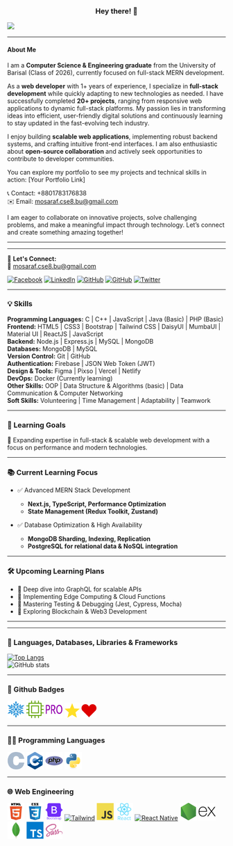 <p align="center">
  <h3 align="center">Hey there! 👋</h3>
  <img src="https://media.licdn.com/dms/image/v2/D4E16AQHfrnLBQ7O4Ow/profile-displaybackgroundimage-shrink_350_1400/B4EZjl7W4KGoAY-/0/1756204205428?e=1759968000&v=beta&t=ZhxaFUYVReQ11DHANt61RUz0CaXl7lSdnZDFEYiM4rQ" />
</p>




---

#### About Me
I am a **Computer Science & Engineering graduate** from the University of Barisal (Class of 2026), currently focused on full-stack MERN development.

As a **web developer** with 1+ years of experience, I specialize in **full-stack development** while quickly adapting to new technologies as needed. I have successfully completed **20+ projects**, ranging from responsive web applications to dynamic full-stack platforms. My passion lies in transforming ideas into efficient, user-friendly digital solutions and continuously learning to stay updated in the fast-evolving tech industry.

I enjoy building **scalable web applications**, implementing robust backend systems, and crafting intuitive front-end interfaces. I am also enthusiastic about **open-source collaboration** and actively seek opportunities to contribute to developer communities.

You can explore my portfolio to see my projects and technical skills in action: [Your Portfolio Link]

📞 Contact: +8801783176838  
✉️ Email: mosaraf.cse8.bu@gmail.com

I am eager to collaborate on innovative projects, solve challenging problems, and make a meaningful impact through technology. Let’s connect and create something amazing together!


---

---

📨 **Let's Connect:**  
📧 [mosaraf.cse8.bu@gmail.com](mailto:mosaraf.cse8.bu@gmail.com)

[![Facebook](https://img.shields.io/badge/Facebook-1877F2?style=flat-square&logo=facebook&logoColor=white)](https://www.facebook.com/mosaraf.hossion.94)
[![LinkedIn](https://img.shields.io/badge/LinkedIn-0077B5?style=flat-square&logo=linkedin&logoColor=white)](https://www.linkedin.com/in/mosaraf-hossen-a02553311/)
[![GitHub](https://img.shields.io/badge/GitHub-181717?style=flat-square&logo=github&logoColor=white)](https://github.com/mosaraf68500)
[![GitHub](https://img.shields.io/badge/GitHub-181717?style=flat-square&logo=github&logoColor=white)](https://mosaraf-hossen-portfolio.netlify.app/)
[![Twitter](https://img.shields.io/badge/Twitter-1DA1F2?style=flat-square&logo=twitter&logoColor=white)](https://x.com/mosaraf38)

---

### 💡 Skills

**Programming Languages:** C | C++ | JavaScript | Java (Basic) | PHP (Basic)  
**Frontend:** HTML5 | CSS3 | Bootstrap | Tailwind CSS | DaisyUI | MumbaUI | Material UI | ReactJS | JavaScript  
**Backend:** Node.js | Express.js | MySQL | MongoDB  
**Databases:** MongoDB | MySQL  
**Version Control:** Git | GitHub  
**Authentication:** Firebase | JSON Web Token (JWT)  
**Design & Tools:** Figma | Pixso | Vercel | Netlify  
**DevOps:** Docker (Currently learning)  
**Other Skills:** OOP | Data Structure & Algorithms (basic) | Data Communication & Computer Networking  
**Soft Skills:** Volunteering | Time Management | Adaptability | Teamwork


---

### 🚀 Learning Goals  
🎯 Expanding expertise in full-stack & scalable web development with a focus on performance and modern technologies.

---

### 📚 Current Learning Focus  
- ✅ Advanced MERN Stack Development  
  - **Next.js, TypeScript, Performance Optimization**  
  - **State Management (Redux Toolkit, Zustand)**  

- ✅ Database Optimization & High Availability  
  - **MongoDB Sharding, Indexing, Replication**  
  - **PostgreSQL for relational data & NoSQL integration**

---

### 🛠 Upcoming Learning Plans  
- 🔹 Deep dive into GraphQL for scalable APIs  
- 🔹 Implementing Edge Computing & Cloud Functions  
- 🔹 Mastering Testing & Debugging (Jest, Cypress, Mocha)  
- 🔹 Exploring Blockchain & Web3 Development

---



---

### 🧠 Languages, Databases, Libraries & Frameworks  

[![Top Langs](https://github-readme-stats.vercel.app/api/top-langs/?username=mosaraf68500)](https://github.com/anuraghazra/github-readme-stats)  
![GitHub stats](https://github-readme-stats.vercel.app/api?username=mosaraf68500&show_icons=true)

---

### 🏅 Github Badges  

<a href='https://archiveprogram.github.com/'><img src='https://raw.githubusercontent.com/acervenky/animated-github-badges/master/assets/acbadge.gif' width='40' height='40'></a>
<a href='https://docs.github.com/en/developers'><img src='https://raw.githubusercontent.com/acervenky/animated-github-badges/master/assets/devbadge.gif' width='40' height='40'></a>
<a href='https://github.com/pricing'><img src='https://raw.githubusercontent.com/acervenky/animated-github-badges/master/assets/pro.gif' width='40' height='40'></a>
<a href='https://stars.github.com/'><img src='https://raw.githubusercontent.com/acervenky/animated-github-badges/master/assets/starbadge.gif' width='35' height='35'></a>
<a href='https://docs.github.com/en/github/supporting-the-open-source-community-with-github-sponsors'><img src='https://raw.githubusercontent.com/acervenky/animated-github-badges/master/assets/sponsorbadge.gif' width='35' height='35'></a>

---

### 👨‍💻 Programming Languages  
<a href="https://www.cprogramming.com/" target="_blank"><img src="https://raw.githubusercontent.com/devicons/devicon/master/icons/c/c-original.svg" alt="C" width="40" height="40"/></a>
<a href="https://www.w3schools.com/cpp/" target="_blank"><img src="https://raw.githubusercontent.com/devicons/devicon/master/icons/cplusplus/cplusplus-original.svg" alt="C++" width="40" height="40"/></a>
<a href="https://www.php.net/" target="_blank"><img src="https://raw.githubusercontent.com/devicons/devicon/master/icons/php/php-original.svg" alt="PHP" width="40" height="40"/></a>
<a href="https://www.python.org/" target="_blank"><img src="https://raw.githubusercontent.com/devicons/devicon/master/icons/python/python-original.svg" alt="Python" width="40" height="40"/></a>

---

### 🌐 Web Engineering  
<a href="https://www.w3.org/html/" target="_blank"><img src="https://raw.githubusercontent.com/devicons/devicon/master/icons/html5/html5-original-wordmark.svg" alt="HTML5" width="40" height="40"/></a>
<a href="https://www.w3schools.com/css/" target="_blank"><img src="https://raw.githubusercontent.com/devicons/devicon/master/icons/css3/css3-original-wordmark.svg" alt="CSS3" width="40" height="40"/></a>
<a href="https://getbootstrap.com" target="_blank"><img src="https://raw.githubusercontent.com/devicons/devicon/master/icons/bootstrap/bootstrap-plain-wordmark.svg" alt="Bootstrap" width="40" height="40"/></a>
<a href="https://tailwindcss.com/" target="_blank"><img src="https://www.vectorlogo.zone/logos/tailwindcss/tailwindcss-icon.svg" alt="Tailwind" width="40" height="40"/></a>
<a href="https://developer.mozilla.org/en-US/docs/Web/JavaScript" target="_blank"><img src="https://raw.githubusercontent.com/devicons/devicon/master/icons/javascript/javascript-original.svg" alt="JavaScript" width="40" height="40"/></a>
<a href="https://reactjs.org/" target="_blank"><img src="https://raw.githubusercontent.com/devicons/devicon/master/icons/react/react-original-wordmark.svg" alt="React" width="40" height="40"/></a>
<a href="https://reactnative.dev/" target="_blank"><img src="https://reactnative.dev/img/header_logo.svg" alt="React Native" width="40" height="40"/></a>
<a href="https://nodejs.org/" target="_blank"><img src="https://raw.githubusercontent.com/devicons/devicon/master/icons/nodejs/nodejs-original.svg" alt="Node.js" width="40" height="40"/></a>
<a href="https://expressjs.com/" target="_blank"><img src="https://raw.githubusercontent.com/devicons/devicon/master/icons/express/express-original.svg" alt="Express" width="40" height="40"/></a>
<a href="https://www.mongodb.com/" target="_blank"><img src="https://raw.githubusercontent.com/devicons/devicon/master/icons/mongodb/mongodb-original.svg" alt="MongoDB" width="40" height="40"/></a>
<a href="https://www.typescriptlang.org/" target="_blank"><img src="https://raw.githubusercontent.com/devicons/devicon/master/icons/typescript/typescript-original.svg" alt="TypeScript" width="40" height="40"/></a>
<a href="https://sass-lang.com/" target="_blank"><img src="https://raw.githubusercontent.com/devicons/devicon/master/icons/sass/sass-original.svg" alt="SASS" width="40" height="40"/></a>
